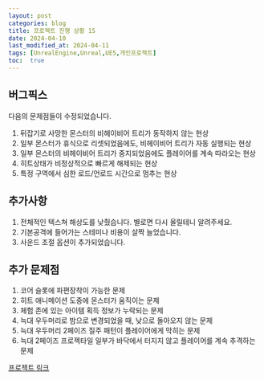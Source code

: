 ```yaml
---
layout: post
categories: blog
title: 프로젝트 진행 상황 15
date: 2024-04-10
last_modified_at: 2024-04-11
tags: [UnrealEngine,Unreal,UE5,개인프로젝트]
toc:  true
---
```


## 버그픽스
다음의 문제점들이 수정되었습니다.

1. 뒤잡기로 사망한 몬스터의 비헤이비어 트리가 동작하지 않는 현상 
2. 일부 몬스터가 휴식으로 리셋되었음에도, 비헤이비어 트리가 자동 실행되는 현상 
3. 일부 몬스터의 비헤이비어 트리가 중지되었음에도 플레이어를 계속 따라오는 현상 
4. 히트상태가 비정상적으로 빠르게 해제되는 현상
5. 특정 구역에서 심한 로드/언로드 시간으로 멈추는 현상



## 추가사항

1. 전체적인 텍스쳐 해상도를 낮췄습니다. 별로면 다시 올릴테니 알려주세요.
2. 기본공격에 들어가는 스테미나 비용이 살짝 늘었습니다.
3. 사운드 조절 옵션이 추가되었습니다.

## 추가 문제점
1. 코어 슬롯에 파편장착이 가능한 문제
2. 히트 애니메이션 도중에 몬스터가 움직이는 문제
3. 체험 존에 있는 아이템 획득 정보가 누락되는 문제
4. 늑대 우두머리로 밤으로 변경되었을 때, 낮으로 돌아오지 않는 문제
5. 늑대 우두머리 2페이즈 질주 패턴이 플레이어에게 막히는 문제
6. 늑대 2페이즈 프로젝타일 일부가 바닥에서 터지지 않고 플레이어를 계속 추격하는 문제



[프로젝트 링크](https://bu30808.itch.io/project-sjhg)
